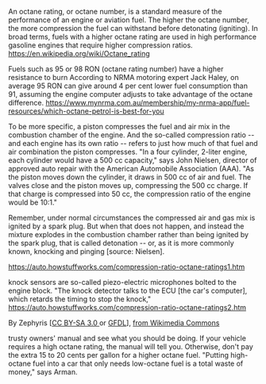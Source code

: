 
An octane rating, or octane number, is a standard measure of the performance of an engine or aviation fuel. 
The higher the octane number, the more compression the fuel can withstand before detonating (igniting). 
In broad terms, fuels with a higher octane rating are used in high performance gasoline engines that require higher 
compression ratios. https://en.wikipedia.org/wiki/Octane_rating


Fuels such as 95 or 98 RON (octane rating number) have a higher resistance to burn
According to NRMA motoring expert Jack Haley, on average 95 RON can give around 4 per cent lower fuel consumption than 91, assuming the engine computer adjusts to take advantage of the octane difference. https://www.mynrma.com.au/membership/my-nrma-app/fuel-resources/which-octane-petrol-is-best-for-you



To be more specific, a piston compresses the fuel and air mix in the combustion chamber of the engine. And the so-called compression ratio -- and each engine has its own ratio -- refers to just how much of that fuel and air combination the piston compresses. "In a four cylinder, 2-liter engine, each cylinder would have a 500 cc capacity," says John Nielsen, director of approved auto repair with the American Automobile Association (AAA). "As the piston moves down the cylinder, it draws in 500 cc of air and fuel. The valves close and the piston moves up, compressing the 500 cc charge. If that charge is compressed into 50 cc, the compression ratio of the engine would be 10:1."

Remember, under normal circumstances the compressed air and gas mix is ignited by a spark plug. But when that does not happen, and instead the mixture explodes in the combustion chamber rather than being ignited by the spark plug, that is called detonation -- or, as it is more commonly known, knocking and pinging [source: Nielsen].

https://auto.howstuffworks.com/compression-ratio-octane-ratings1.htm

knock sensors are so-called piezo-electric microphones bolted to the engine block. "The knock detector talks to the ECU [the car's computer], which retards the timing to stop the knock," https://auto.howstuffworks.com/compression-ratio-octane-ratings2.htm


<div>
By Zephyris [<a href="https://creativecommons.org/licenses/by-sa/3.0">CC BY-SA 3.0 </a> or <a href="http://www.gnu.org/copyleft/fdl.html">GFDL</a>], <a href="https://commons.wikimedia.org/wiki/File:4StrokeEngine_Ortho_3D_Small.gif">from Wikimedia Commons</a>
</div>

trusty owners' manual and see what you should be doing. If your vehicle requires a high octane rating, the manual will tell you. Otherwise, don't pay the extra 15 to 20 cents per gallon for a higher octane fuel. "Putting high-octane fuel into a car that only needs low-octane fuel is a total waste of money," says Arman.


